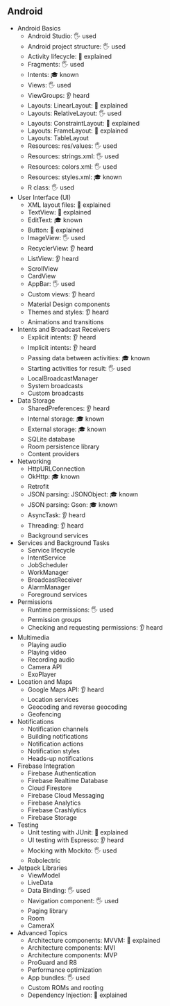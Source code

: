 ## Android
- Android Basics
  - Android Studio: 🖐️ used
  - Android project structure: 🖐️ used
  - Activity lifecycle: 🙋 explained
  - Fragments: 🖐️ used
  - Intents: 🎓 known
  - Views: 🖐️ used
  - ViewGroups: 👂 heard
  - Layouts: LinearLayout: 🙋 explained
  - Layouts: RelativeLayout: 🖐️ used
  - Layouts: ConstraintLayout: 🙋 explained
  - Layouts: FrameLayout: 🙋 explained
  - Layouts: TableLayout
  - Resources: res/values: 🖐️ used
  - Resources: strings.xml: 🖐️ used
  - Resources: colors.xml: 🖐️ used
  - Resources: styles.xml: 🎓 known
  - R class: 🖐️ used
- User Interface (UI)
  - XML layout files: 🙋 explained
  - TextView: 🙋 explained
  - EditText: 🎓 known
  - Button: 🙋 explained
  - ImageView: 🖐️ used
  - RecyclerView: 👂 heard
  - ListView: 👂 heard
  - ScrollView
  - CardView
  - AppBar: 🖐️ used
  - Custom views: 👂 heard
  - Material Design components
  - Themes and styles: 👂 heard
  - Animations and transitions
- Intents and Broadcast Receivers
  - Explicit intents: 👂 heard
  - Implicit intents: 👂 heard
  - Passing data between activities: 🎓 known
  - Starting activities for result: 🖐️ used
  - LocalBroadcastManager
  - System broadcasts
  - Custom broadcasts
- Data Storage
  - SharedPreferences: 👂 heard
  - Internal storage: 🎓 known
  - External storage: 🎓 known
  - SQLite database
  - Room persistence library
  - Content providers
- Networking
  - HttpURLConnection
  - OkHttp: 🎓 known
  - Retrofit
  - JSON parsing: JSONObject: 🎓 known
  - JSON parsing: Gson: 🎓 known
  - AsyncTask: 👂 heard
  - Threading: 👂 heard
  - Background services
- Services and Background Tasks
  - Service lifecycle
  - IntentService
  - JobScheduler
  - WorkManager
  - BroadcastReceiver
  - AlarmManager
  - Foreground services
- Permissions
  - Runtime permissions: 🖐️ used
  - Permission groups
  - Checking and requesting permissions: 👂 heard
- Multimedia
  - Playing audio
  - Playing video
  - Recording audio
  - Camera API
  - ExoPlayer
- Location and Maps
  - Google Maps API: 👂 heard
  - Location services
  - Geocoding and reverse geocoding
  - Geofencing
- Notifications
  - Notification channels
  - Building notifications
  - Notification actions
  - Notification styles
  - Heads-up notifications
- Firebase Integration
  - Firebase Authentication
  - Firebase Realtime Database
  - Cloud Firestore
  - Firebase Cloud Messaging
  - Firebase Analytics
  - Firebase Crashlytics
  - Firebase Storage
- Testing
  - Unit testing with JUnit: 🙋 explained
  - UI testing with Espresso: 👂 heard
  - Mocking with Mockito: 🖐️ used
  - Robolectric
- Jetpack Libraries
  - ViewModel
  - LiveData
  - Data Binding: 🖐️ used
  - Navigation component: 🖐️ used
  - Paging library
  - Room
  - CameraX
- Advanced Topics
  - Architecture components: MVVM: 🙋 explained
  - Architecture components: MVI
  - Architecture components: MVP
  - ProGuard and R8
  - Performance optimization
  - App bundles: 🖐️ used
  - Custom ROMs and rooting
  - Dependency Injection: 🙋 explained
